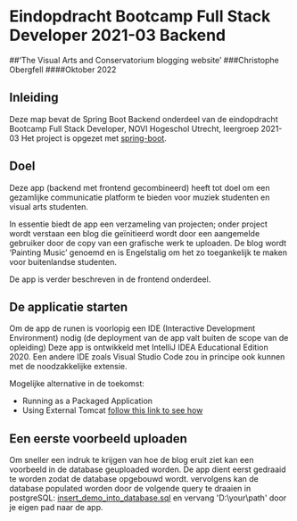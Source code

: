 # Eindopdracht Bootcamp Full Stack Developer 2021-03 Backend
##‘The Visual Arts and Conservatorium blogging website’
###Christophe Obergfell
####Oktober 2022

## Inleiding
Deze map bevat de Spring Boot Backend onderdeel van de eindopdracht Bootcamp Full Stack Developer, 
NOVI Hogeschol Utrecht, leergroep 2021-03 
Het project is opgezet met [spring-boot](https://spring.io/projects/spring-boot).

## Doel
Deze app (backend met frontend gecombineerd) heeft tot doel om een gezamlijke communicatie platform te bieden voor
muziek studenten en visual arts studenten. 

In essentie biedt de app een verzameling van projecten; onder project wordt verstaan een blog die geïnitieerd wordt door een aangemelde gebruiker door de copy van een grafische werk te uploaden.
De blog wordt ‘Painting Music’ genoemd en is Engelstalig om het zo toegankelijk te maken voor buitenlandse studenten.

De app is verder beschreven in de frontend onderdeel.


## De applicatie starten
Om de app de runen is voorlopig een IDE (Interactive Development Environment)
nodig (de deployment van de app valt buiten de scope van de opleiding)
Deze app is ontwikkeld met IntelliJ IDEA Educational Edition 2020. Een andere IDE
zoals Visual Studio Code zou in principe ook kunnen met de noodzakkelijke extensie.
  
Mogelijke alternative in de toekomst:
* Running as a Packaged Application
* Using External Tomcat [follow this link to see how](https://dzone.com/articles/spring-boot-with-external-tomcat)

## Een eerste voorbeeld uploaden
Om sneller een indruk te krijgen van hoe de blog eruit ziet kan een voorbeeld
in de database geuploaded worden. De app dient eerst gedraaid te worden zodat de 
database opgebouwd wordt. vervolgens kan de database populated worden
door de volgende query te draaien in postgreSQL:
[insert_demo_into_database.sql](src\main\resources\insert_demo_into_database.sql)
en vervang 'D:\your\path' door je eigen pad naar de app.
